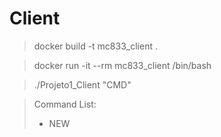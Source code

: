 # Client

> docker build -t mc833_client .

> docker run -it --rm mc833_client /bin/bash

> ./Projeto1_Client "CMD"

> Command List:
> - NEW <TITLE>;<GENRE,GENRE,...>;<DIRECTOR>;<YEAR>;
> - ADD_GENRE <ID>;<GENRE,GENRE,...>;
> - DELETE <ID>;
> - LIST
> - LIST_DETAILS
> - DETAILS <ID>;
> - LIST_BY_GENRE <GENRE>;

> Example of usage:
> - ./Projeto1_Client NEW "Up;Animacao,Familia,Comedia;Pete Docter;2009;"
